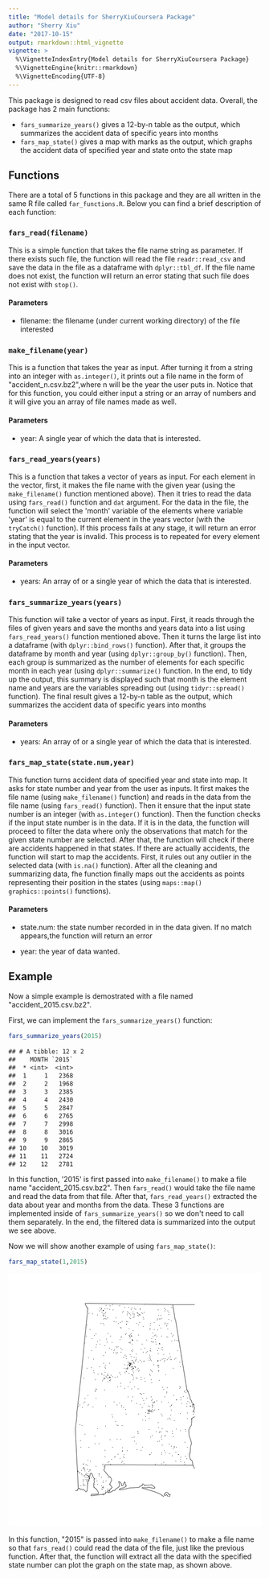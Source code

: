 ```yaml
---
title: "Model details for SherryXiuCoursera Package"
author: "Sherry Xiu"
date: "2017-10-15"
output: rmarkdown::html_vignette
vignette: >
  %\VignetteIndexEntry{Model details for SherryXiuCoursera Package}
  %\VignetteEngine{knitr::rmarkdown}
  %\VignetteEncoding{UTF-8}
---
```


This package is designed to read csv files about accident data. Overall, the package has 2 main functions:

- `fars_summarize_years()` gives a 12-by-n table as the output, which summarizes the accident data of specific years into months
- `fars_map_state()` gives a map with marks as the output, which graphs the accident data of specified year and state onto the state map

## Functions

There are a total of 5 functions in this package and they are all written in the same R file called `far_functions.R`. Below you can find a brief description of each function:

### `fars_read(filename)`

This is a simple function that takes the file name string as parameter. If there exists such file, the function will read the file `readr::read_csv` and save the data in the file as a dataframe with `dplyr::tbl_df`. If the file name does not exist, the function will return an error stating that such file does not
exist with `stop()`.

#### Parameters

- filename: the filename (under current working directory) of the file interested

### `make_filename(year)`

This is a function that takes the year as input. After turning it from a string into an integer with `as.integer()`, it prints out a file name in the form of "accident_n.csv.bz2",where n will be the year the user puts in. Notice that for this function, you could either input a string or an array of numbers and it will give you an array of file names made as well.

#### Parameters

- year: A single year of which the data that is interested. 

### `fars_read_years(years)`

This is a function that takes a vector of years as input. For each element in the vector, first, it makes the file name with the given year (using the `make_filename()` function mentioned above). Then it tries to read the data using `fars_read()` function and `dat` argument. For the data in the file, the function will select the 'month' variable of the elements where variable 'year' is equal to the current element in the years vector (with the `tryCatch()` function). If this process fails at any stage, it will return an error stating that the year is invalid. This process is to repeated for every element in the input vector.

#### Parameters

- years: An array of or a single year of which the data that is interested. 

### `fars_summarize_years(years)`

This function will take a vector of years as input. First, it reads through the files of given years and save the months and years data into a list using `fars_read_years()` function mentioned above. Then it turns the large list into a dataframe (with `dplyr::bind_rows()` function). After that, it groups the dataframe by month and year (using `dplyr::group_by()` function). Then, each group is summarized as the number of elements for each specific month in each year (using `dplyr::summarize()` function. In the end, to tidy up the output, this summary is displayed such that month is the element name and years are the variables spreading out (using `tidyr::spread()` function). The final result gives a 12-by-n table as the output, which summarizes the accident data of specific years into months

#### Parameters

- years: An array of or a single year of which the data that is interested. 

### `fars_map_state(state.num,year)`

This function turns accident data of specified year and state into map. It asks for state number and year from the user as inputs. It first makes the file name (using `make_filename()` function) and reads in the data from the file name (using `fars_read()` function). Then it ensure that the input state number is an integer (with `as.integer()` function). Then the function checks if the input state number is in the data. If it is in the data, the function will proceed to filter the data where only the observations that match for the given state number are selected. After that, the function will check if there are accidents happened in that states. If there are actually accidents, the function will start to map the accidents. First, it rules out any outlier in the selected data (with `is.na()` function). After all the cleaning and summarizing data, fhe function finally maps out the accidents as points representing their position in the states (using `maps::map()` `graphics::points()` functions).

#### Parameters
- state.num: the state number recorded in in the data given. If no match appears,the function will return an error

- year: the year of data wanted. 

## Example

Now a simple example is demostrated with a file named "accident_2015.csv.bz2".



First, we can implement the `fars_summarize_years()` function:


```r
fars_summarize_years(2015)
```

```
## # A tibble: 12 x 2
##    MONTH `2015`
##  * <int>  <int>
##  1     1   2368
##  2     2   1968
##  3     3   2385
##  4     4   2430
##  5     5   2847
##  6     6   2765
##  7     7   2998
##  8     8   3016
##  9     9   2865
## 10    10   3019
## 11    11   2724
## 12    12   2781
```

In this function, '2015' is first passed into `make_filename()` to make a file name "accident_2015.csv.bz2". Then `fars_read()` would take the file name and read the data from that file. After that, `fars_read_years()` extracted the data about year and months from the data. These 3 functions are implemented inside of `fars_summarize_years()` so we don't need to call them separately. In the end, the filtered data is summarized into the output we see above. 

Now we will show another example of using `fars_map_state()`:




```r
fars_map_state(1,2015)
```

![plot of chunk map_state_example](figure/map_state_example-1.png)


In this function, "2015" is passed into `make_filename()` to make a file name so that `fars_read()` could read the data of the file, just like the previous function. After that, the function will extract all the data with the specified state number can plot the graph on the state map, as shown above.

